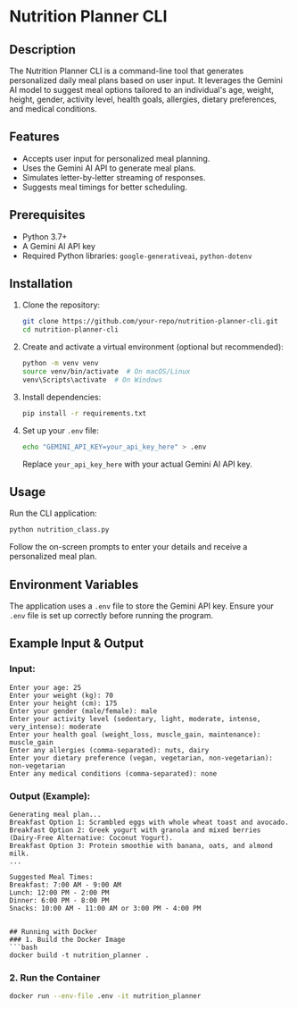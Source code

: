 # Nutrition Planner CLI

## Description
The Nutrition Planner CLI is a command-line tool that generates personalized daily meal plans based on user input. It leverages the Gemini AI model to suggest meal options tailored to an individual's age, weight, height, gender, activity level, health goals, allergies, dietary preferences, and medical conditions.

## Features
- Accepts user input for personalized meal planning.
- Uses the Gemini AI API to generate meal plans.
- Simulates letter-by-letter streaming of responses.
- Suggests meal timings for better scheduling.

## Prerequisites
- Python 3.7+
- A Gemini AI API key
- Required Python libraries: `google-generativeai`, `python-dotenv`

## Installation

1. Clone the repository:
   ```sh
   git clone https://github.com/your-repo/nutrition-planner-cli.git
   cd nutrition-planner-cli
   ```

2. Create and activate a virtual environment (optional but recommended):
   ```sh
   python -m venv venv
   source venv/bin/activate  # On macOS/Linux
   venv\Scripts\activate  # On Windows
   ```

3. Install dependencies:
   ```sh
   pip install -r requirements.txt
   ```

4. Set up your `.env` file:
   ```sh
   echo "GEMINI_API_KEY=your_api_key_here" > .env
   ```
   Replace `your_api_key_here` with your actual Gemini AI API key.

## Usage
Run the CLI application:
```sh
python nutrition_class.py
```
Follow the on-screen prompts to enter your details and receive a personalized meal plan.

## Environment Variables
The application uses a `.env` file to store the Gemini API key. Ensure your `.env` file is set up correctly before running the program.

## Example Input & Output
### Input:
```
Enter your age: 25
Enter your weight (kg): 70
Enter your height (cm): 175
Enter your gender (male/female): male
Enter your activity level (sedentary, light, moderate, intense, very_intense): moderate
Enter your health goal (weight_loss, muscle_gain, maintenance): muscle_gain
Enter any allergies (comma-separated): nuts, dairy
Enter your dietary preference (vegan, vegetarian, non-vegetarian): non-vegetarian
Enter any medical conditions (comma-separated): none
```

### Output (Example):
```
Generating meal plan...
Breakfast Option 1: Scrambled eggs with whole wheat toast and avocado.
Breakfast Option 2: Greek yogurt with granola and mixed berries (Dairy-Free Alternative: Coconut Yogurt).
Breakfast Option 3: Protein smoothie with banana, oats, and almond milk.
...

Suggested Meal Times:
Breakfast: 7:00 AM - 9:00 AM
Lunch: 12:00 PM - 2:00 PM
Dinner: 6:00 PM - 8:00 PM
Snacks: 10:00 AM - 11:00 AM or 3:00 PM - 4:00 PM
```
  ```

## Running with Docker
### 1. Build the Docker Image
```bash
docker build -t nutrition_planner .
```

### 2. Run the Container
```bash
docker run --env-file .env -it nutrition_planner



